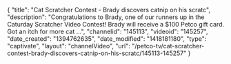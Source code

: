 {
    "title": "Cat Scratcher Contest - Brady discovers catnip on his scratc",
    "description": "Congratulations to Brady, one of our runners up in the Caturday Scratcher Video Contest! Brady will receive a $100 Petco gift card. Got an itch for more cat ...",
    "channelid": "145113",
    "videoid": "145257",
    "date_created": "1394762635",
    "date_modified": "1418181180",
    "type": "captivate",
    "layout": "channelVideo",
    "url": "\/petco-tv\/cat-scratcher-contest-brady-discovers-catnip-on-his-scratc\/145113-145257"
}
